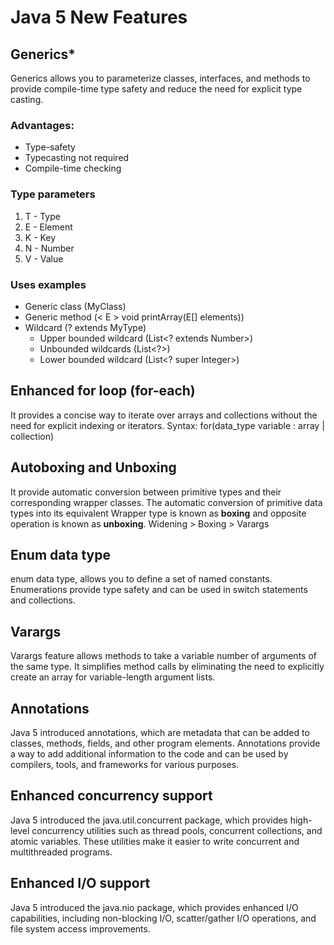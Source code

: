 # Java 5 New Features

## Generics*
Generics allows you to parameterize classes, interfaces, and methods to provide compile-time type safety and reduce the need for explicit type casting.

### Advantages:
 - Type-safety
 - Typecasting not required
 - Compile-time checking

### Type parameters
1.  T - Type
2.  E - Element
3.  K - Key
4.  N - Number
5.  V - Value

### Uses examples
 - Generic class (MyClass<T>)
 - Generic method (< E > void printArray(E[] elements))
 - Wildcard (? extends MyType)
	 - Upper bounded wildcard  (List<? extends Number>)
	 - Unbounded wildcards (List<?>)
	 - Lower bounded wildcard (List<? super Integer>) 
    
## Enhanced for loop (for-each)
It provides a concise way to iterate over arrays and collections without the need for explicit indexing or iterators.
Syntax: for(data_type variable : array | collection)    
    
## Autoboxing and Unboxing
It provide automatic conversion between primitive types and their corresponding wrapper classes. The automatic conversion of primitive data types into its equivalent Wrapper type is known as **boxing** and opposite operation is known as **unboxing**.
    Widening > Boxing > Varargs
    
## Enum data type
enum data type, allows you to define a set of named constants. Enumerations provide type safety and can be used in switch statements and collections.
    
## Varargs
Varargs feature allows methods to take a variable number of arguments of the same type. It simplifies method calls by eliminating the need to explicitly create an array for variable-length argument lists.
    
## Annotations
Java 5 introduced annotations, which are metadata that can be added to classes, methods, fields, and other program elements. Annotations provide a way to add additional information to the code and can be used by compilers, tools, and frameworks for various purposes.
    
## Enhanced concurrency support
Java 5 introduced the java.util.concurrent package, which provides high-level concurrency utilities such as thread pools, concurrent collections, and atomic variables. These utilities make it easier to write concurrent and multithreaded programs.
    
## Enhanced I/O support
Java 5 introduced the java.nio package, which provides enhanced I/O capabilities, including non-blocking I/O, scatter/gather I/O operations, and file system access improvements.
<!--stackedit_data:
eyJoaXN0b3J5IjpbNDMxMzIwMzI2LC0zMzA4NTAxOCwtMTMwNT
IwMjU1OSwxMDE4MjQ5NjIxLDIxMjgzOTYxMywtMTU5MjU1NDQ1
MywtMTA5Njc1NzA5NCwxNDg2Njg5MzAxLC01OTA4MTIxNTUsLT
Y2NDQ0NjY2MCwtMTY1NjEzMzk5M119
-->